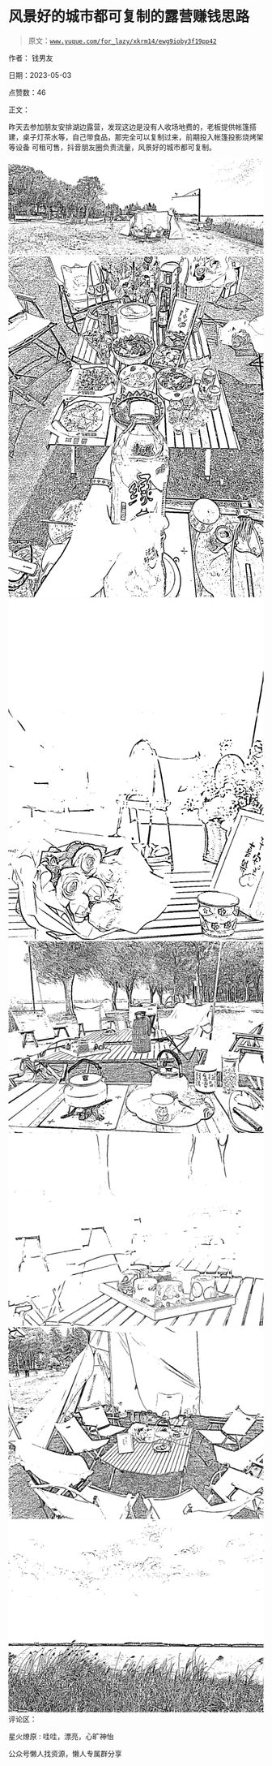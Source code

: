 # 风景好的城市都可复制的露营赚钱思路

> 原文：[`www.yuque.com/for_lazy/xkrm14/ewg9ioby3f19pp42`](https://www.yuque.com/for_lazy/xkrm14/ewg9ioby3f19pp42)



作者： 钱男友



日期：2023-05-03



点赞数：46



正文：



昨天去参加朋友安排湖边露营，发现这边是没有人收场地费的，老板提供帐篷搭建，桌子灯茶水等，自己带食品，那完全可以复制过来，前期投入帐篷投影烧烤架等设备 可租可售，抖音朋友圈负责流量，风景好的城市都可复制。



![](img/e7eef59f9e8427a6c94b492769e9c7cc.png)  <ne-p id="uc1f71751" data-lake-id="uc1f71751">![](img/478be792e7ddac87235ce118c61d545b.png)  <ne-p id="ue19a2b84" data-lake-id="ue19a2b84">![](img/e3a5a4f3ae548fc49e81f406d733a266.png)  <ne-p id="uedb0e50d" data-lake-id="uedb0e50d">![](img/ef1f464cb38abb0a9c3dae768ce6fee9.png)  <ne-p id="ua9f2d074" data-lake-id="ua9f2d074">![](img/5abf9aa892281fa6ab082326349f4797.png)  <ne-p id="u9bfce9bf" data-lake-id="u9bfce9bf">![](img/8e2091224b59d61a74966871254e0aa8.png)  <ne-p id="u3c0dd589" data-lake-id="u3c0dd589">![](img/fef6f98ced0ab459e8ada3b08ef099e1.png)  <ne-p id="ua4056de2" data-lake-id="ua4056de2">评论区：



星火燎原 : 哇哇，漂亮，心旷神怡



公众号懒人找资源，懒人专属群分享

</ne-p></ne-p></ne-p></ne-p></ne-p></ne-p></ne-p>
